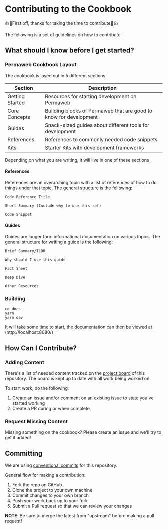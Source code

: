 # Contributing to the Cookbook

👍🎉First off, thanks for taking the time to contribute🎉👍

The following is a set of guidelines on how to contribute

## What should I know before I get started?

### Permaweb Cookbook Layout

The cookbook is layed out in 5 different sections.

| Section         | Description                                                       |
| --------------- | ----------------------------------------------------------------- |
| Getting Started | Resources for starting development on Permaweb                    |
| Core Concepts   | Building blocks of Permaweb that are good to know for development |
| Guides          | Snack-sized guides about different tools for development          |
| References      | References to commonly needed code snippets                       |
| Kits            | Starter Kits with development frameworks                          |

Depending on what you are writing, it will live in one of these sections

#### References

References are an overarching topic with a list of references of how to do
things under that topic. The general structure is the following:

```
Code Reference Title

Short Summary (Include why to use this ref)

Code Snippet
```

#### Guides

Guides are longer form informational documentation on various topics.
The general structure for writing a guide is the following:

```
Brief Summary/TLDR

Why should I use this guide

Fact Sheet

Deep Dive

Other Resources
```

### Building

```
cd docs
yarn
yarn dev
```

It will take some time to start, the documentation can then be viewed
at (http://localhost:8080/)

## How Can I Contribute?

### Adding Content

There's a list of needed content tracked on the [project board](https://github.com/users/twilson63/projects/2) of this repository.
The board is kept up to date with all work being worked on.

To start work, do the following:

1. Create an issue and/or comment on an existing issue to state you've started working
2. Create a PR during or when complete

### Request Missing Content

Missing something on the cookbook? Please create an issue and we'll try to get it added!

## Committing

We are using [conventional commits](https://www.conventionalcommits.org/en/v1.0.0/)
for this repository.

General flow for making a contribution:

1. Fork the repo on GitHub
2. Clone the project to your own machine
3. Commit changes to your own branch
4. Push your work back up to your fork
5. Submit a Pull request so that we can review your changes

**NOTE**: Be sure to merge the latest from "upstream" before making a
pull request!
